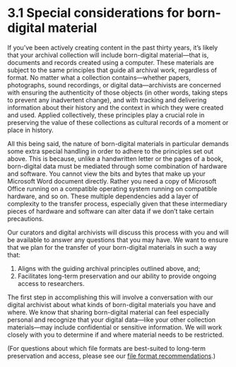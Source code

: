 # 3.1 Special considerations for born-digital material

If you’ve been actively creating content in the past thirty years, it’s likely that your archival collection will include born-digital material—that is, documents and records created using a computer. These materials are subject to the same principles that guide all archival work, regardless of format. No matter what a collection contains—whether papers, photographs, sound recordings, or digital data—archivists are concerned with ensuring the authenticity of those objects (in other words, taking steps to prevent any inadvertent change), and with tracking and delivering information about their history and the context in which they were created and used. Applied collectively, these principles play a crucial role in preserving the value of these collections as cultural records of a moment or place in history.

All this being said, the nature of born-digital materials in particular demands some extra special handling in order to adhere to the principles set out above. This is because, unlike a handwritten letter or the pages of a book, born-digital data must be mediated through some combination of hardware and software. You cannot view the bits and bytes that make up your Microsoft Word document directly. Rather you need a copy of Microsoft Office running on a compatible operating system running on compatible hardware, and so on. These multiple dependencies add a layer of complexity to the transfer process, especially given that these intermediary pieces of hardware and software can alter data if we don’t take certain precautions. 

Our curators and digital archivists will discuss this process with you and will be available to answer any questions that you may have. We want to ensure that we plan for the transfer of your born-digital materials in such a way that:

1.	Aligns with the guiding archival principles outlined above, and; 
2.	Facilitates long-term preservation and our ability to provide ongoing access to researchers.

The first step in accomplishing this will involve a conversation with our digital archivist about what kinds of born-digital materials you have and where. We know that sharing born-digital material can feel especially personal and recognize that your digital data—like your other collection materials—may include confidential or sensitive information. We will work closely with you to determine if and where material needs to be restricted.

(For questions about which file formats are best-suited to long-term preservation and access, please see our [file format recommendations](/3%20SPECIAL%20CONSIDERATIONS%20FOR%20BORN-DIGITAL%20MATERIAL/file-format-recommendations.md).)



